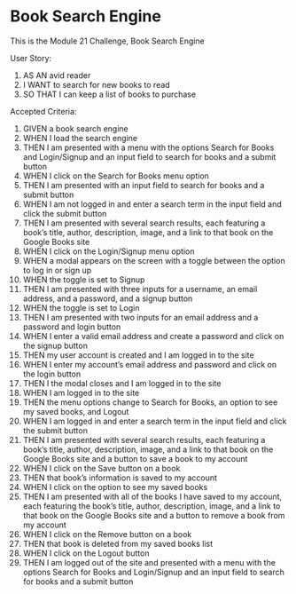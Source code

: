 # Book Search Engine

This is the Module 21 Challenge, Book Search Engine

User Story:
1. AS AN avid reader
2. I WANT to search for new books to read
3. SO THAT I can keep a list of books to purchase


Accepted Criteria:
1. GIVEN a book search engine
2. WHEN I load the search engine
3. THEN I am presented with a menu with the options Search for Books and Login/Signup and an input field to search for books and a submit button
4. WHEN I click on the Search for Books menu option
5. THEN I am presented with an input field to search for books and a submit button
6. WHEN I am not logged in and enter a search term in the input field and click the submit button
7. THEN I am presented with several search results, each featuring a book’s title, author, description, image, and a link to that book on the Google Books site
8. WHEN I click on the Login/Signup menu option
9. WHEN a modal appears on the screen with a toggle between the option to log in or sign up
10. WHEN the toggle is set to Signup
11. THEN I am presented with three inputs for a username, an email address, and a password, and a signup button
12. WHEN the toggle is set to Login
13. THEN I am presented with two inputs for an email address and a password and login button
14. WHEN I enter a valid email address and create a password and click on the signup button
15. THEN my user account is created and I am logged in to the site
16. WHEN I enter my account’s email address and password and click on the login button
17. THEN I the modal closes and I am logged in to the site
18. WHEN I am logged in to the site
19. THEN the menu options change to Search for Books, an option to see my saved books, and Logout
20. WHEN I am logged in and enter a search term in the input field and click the submit button
21. THEN I am presented with several search results, each featuring a book’s title, author, description, image, and a link to that book on the Google Books site and a button to save a book to my account
22. WHEN I click on the Save button on a book
23. THEN that book’s information is saved to my account
24. WHEN I click on the option to see my saved books
25. THEN I am presented with all of the books I have saved to my account, each featuring the book’s title, author, description, image, and a link to that book on the Google Books site and a button to remove a book from my account
26. WHEN I click on the Remove button on a book
27. THEN that book is deleted from my saved books list
28. WHEN I click on the Logout button
29. THEN I am logged out of the site and presented with a menu with the options Search for Books and Login/Signup and an input field to search for books and a submit button  

